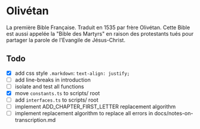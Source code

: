 # Olivétan

La première Bible Française. Traduit en 1535 par frère Olivétan. Cette Bible est aussi appelée la "Bible des Martyrs" en raison des protestants tués pour partager la parole de l'Evangile de Jésus-Christ.

## Todo

- [x] add css style `.markdown`: `text-align: justify;`
- [ ] add line-breaks in introduction
- [ ] isolate and test all functions
- [x] move `constants.ts` to scripts/ root
- [ ] add `interfaces.ts` to scripts/ root
- [ ] implement ADD_CHAPTER_FIRST_LETTER replacement algorithm
- [ ] implement replacement algorithm to replace all errors in docs/notes-on-transcription.md
